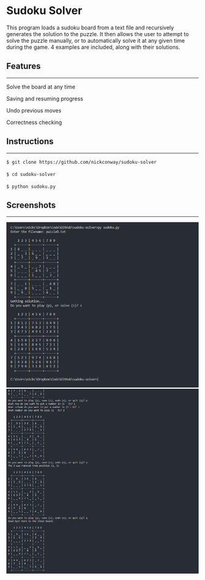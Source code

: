 # Sudoku Solver

This program loads a sudoku board from a text file and recursively generates the solution to the puzzle. It then allows the user to attempt to solve the puzzle manually, or to automatically solve it at any given time during the game. 4 examples are included, along with their solutions.

## Features
---

Solve the board at any time

Saving and resuming progress

Undo previous moves

Correctness checking

## Instructions
---

```
$ git clone https://github.com/nickconway/sudoku-solver

$ cd sudoku-solver

$ python sudoku.py
```

## Screenshots
---

![Screenshot 1](/images/screenshot1.png)
![Screenshot 2](/images/screenshot2.png)
